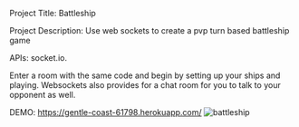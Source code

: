 Project Title:
Battleship

Project Description:
Use web sockets to create a pvp turn based battleship game

APIs: socket.io.

Enter a room with the same code and begin by setting up your ships and playing. Websockets also provides for a chat room for you to talk to your opponent as well.

DEMO: https://gentle-coast-61798.herokuapp.com/
![battleship](https://i.ibb.co/BrCXyYT/battleship.png)
